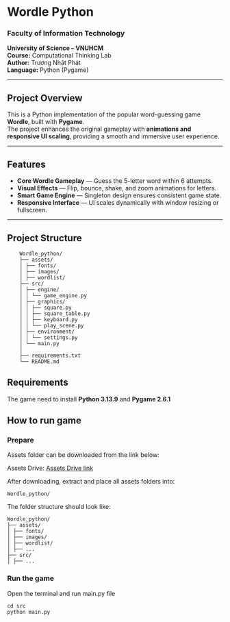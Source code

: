 # Wordle Python

### Faculty of Information Technology  
**University of Science – VNUHCM**  
**Course:** Computational Thinking Lab  
**Author:** Trương Nhật Phát  
**Language:** Python (Pygame)

---

## Project Overview
This is a Python implementation of the popular word-guessing game **Wordle**, built with **Pygame**.  
The project enhances the original gameplay with **animations and responsive UI scaling**, providing a smooth and immersive user experience.

---

## Features
- **Core Wordle Gameplay** — Guess the 5-letter word within 6 attempts.  
- **Visual Effects** — Flip, bounce, shake, and zoom animations for letters.   
- **Smart Game Engine** — Singleton design ensures consistent game state.  
- **Responsive Interface** — UI scales dynamically with window resizing or fullscreen.  
---

## Project Structure
```
    Wordle_python/
    ├── assets/
    │ ├── fonts/
    │ ├── images/
    │ ├── wordlist/
    ├── src/
    │ ├── engine/
    │ │ └── game_engine.py 
    │ ├── graphics/
    │ │ ├── square.py 
    │ │ ├── square_table.py 
    │ │ ├── keyboard.py 
    │ │ └── play_scene.py 
    │ ├── environment/
    │ │ └── settings.py 
    │ └── main.py 
    │
    ├── requirements.txt
    └── README.md
```
## Requirements
The game need to install **Python 3.13.9** and **Pygame 2.6.1** 
## How to run game
### Prepare 
Assets folder can be downloaded from the link below:

Assets Drive: [Assets Drive link](https://drive.google.com/drive/folders/1TtcNBcTebQVegtwZSQJlgWzHZzaQU9sD?usp=sharing)

After downloading, extract and place all assets folders into:
```
Wordle_python/
```
The folder structure should look like:
```
Wordle_python/
├── assets/
│ ├── fonts/
│ ├── images/
│ ├── wordlist/
│ ├── ...
├── src/
│ ├── ...
```
### Run the game
Open the terminal and run main.py file
```
cd src
python main.py
```

